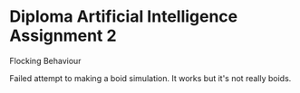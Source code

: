 # Diploma Artificial Intelligence Assignment 2
Flocking Behaviour

Failed attempt to making a boid simulation.
It works but it's not really boids.
